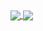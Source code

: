  <a href="https://github.com/ngseke">
  <img align="center" src="https://github-readme-stats.vercel.app/api?username=ngseke&count_private=true&theme=great-gatsby&show_icons=true&border_radius=16&hide_border=true&bg_color=30,1e1e1e,000000" />
</a>

<a href="https://github.com/ngseke">
  <img align="center" src="https://github-readme-stats.vercel.app/api/top-langs/?username=ngseke&layout=compact&hide=c%2B%2B&langs_count=9&theme=great-gatsby&border_radius=16&hide_border=true&bg_color=30,1e1e1e,000000" />
</a>

